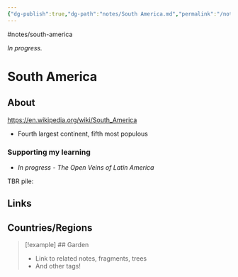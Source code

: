 ```yaml
---
{"dg-publish":true,"dg-path":"notes/South America.md","permalink":"/notes/south-america/","created":"2025-03-17T17:50:52.210-04:00","updated":"2025-03-22T20:57:57.211-04:00"}
---
```


#notes/south-america

*In progress.*
# South America 
## About
https://en.wikipedia.org/wiki/South_America
- Fourth largest continent, fifth most populous

### Supporting my learning
- *In progress - The Open Veins of Latin America*

TBR pile:

## Links

## Countries/Regions

> [!example] ## Garden
> - Link to related notes, fragments, trees
> - And other tags!

